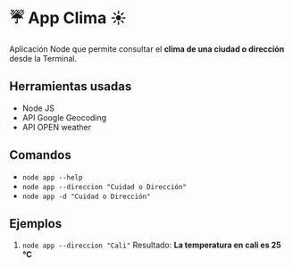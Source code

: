 #  :umbrella: App Clima :sunny:
Aplicación Node que permite consultar el **clima de una ciudad o dirección** desde la Terminal.

Herramientas usadas
-------------------
* Node JS
* API Google Geocoding
* API OPEN weather

Comandos
----------
* ``` node app --help ```
* ``` node app --direccion "Cuidad o Dirección" ```
* ``` node app -d "Cuidad o Dirección" ```

Ejemplos
---------
1. ``` node app --direccion "Cali" ``` Resultado: **La temperatura en cali es 25 °C**
